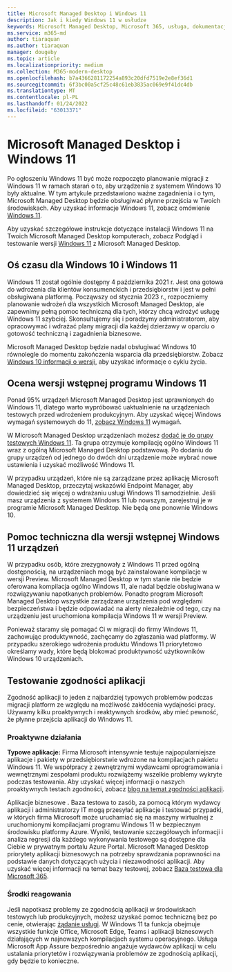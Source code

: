 ```yaml
---
title: Microsoft Managed Desktop i Windows 11
description: Jak i kiedy Windows 11 w usłudze
keywords: Microsoft Managed Desktop, Microsoft 365, usługa, dokumentacja
ms.service: m365-md
author: tiaraquan
ms.author: tiaraquan
manager: dougeby
ms.topic: article
ms.localizationpriority: medium
ms.collection: M365-modern-desktop
ms.openlocfilehash: b7a4366281172254a893c20dfd7519e2e8ef36d1
ms.sourcegitcommit: 6f3bc00a5cf25c48c61eb3835ac069e9f41dc4db
ms.translationtype: MT
ms.contentlocale: pl-PL
ms.lasthandoff: 01/24/2022
ms.locfileid: "63013371"
---
```

# <a name="microsoft-managed-desktop-and-windows-11"></a>Microsoft Managed Desktop i Windows 11

Po ogłoszeniu Windows 11 być może rozpoczęto planowanie migracji z Windows 11 w ramach starań o to, aby urządzenia z systemem Windows 10 były aktualne. W tym artykule przedstawiono ważne zagadnienia i o tym, Microsoft Managed Desktop będzie obsługiwać płynne przejścia w Twoich środowiskach. Aby uzyskać informacje Windows 11, zobacz omówienie [Windows 11](/windows/whats-new/windows-11).

Aby uzyskać szczegółowe instrukcje dotyczące instalacji Windows 11 na Twoich Microsoft Managed Desktop komputerach, zobacz Podgląd i testowanie wersji [Windows 11](../working-with-managed-desktop/test-win11-mmd.md) z Microsoft Managed Desktop.

## <a name="timeline-for-windows-10-and-windows-11"></a>Oś czasu dla Windows 10 i Windows 11

Windows 11 został ogólnie dostępny 4 października 2021 r. Jest ona gotowa do wdrożenia dla klientów konsumenckich i przedsiębiorstw i jest w pełni obsługiwana platformą. Począwszy od stycznia 2023 r., rozpoczniemy planowanie wdrożeń dla wszystkich Microsoft Managed Desktop, ale zapewnimy pełną pomoc techniczną dla tych, którzy chcą wdrożyć usługę Windows 11 szybciej. Skonsultujemy się i poradzymy administratorom, aby opracowywać i wdrażać plany migracji dla każdej dzierżawy w oparciu o gotowość techniczną i zagadnienia biznesowe.

Microsoft Managed Desktop będzie nadal obsługiwać Windows 10 równolegle do momentu zakończenia wsparcia dla przedsiębiorstw. Zobacz [Windows 10 informacji o wersji,](/windows/release-health/release-information) aby uzyskać informacje o cyklu życia.



## <a name="assessing-pre-release-versions-of-windows-11"></a>Ocena wersji wstępnej programu Windows 11

Ponad 95% urządzeń Microsoft Managed Desktop jest uprawnionych do Windows 11, dlatego warto wypróbować uaktualnienie na urządzeniach testowych przed wdrożeniem produkcyjnym. Aby uzyskać więcej Windows wymagań systemowych do 11, [zobacz Windows 11](/windows/whats-new/windows-11-requirements) wymagań. 

W Microsoft Managed Desktop urządzeniach możesz [dodać je do grupy testowych Windows 11](/microsoft-365/managed-desktop/working-with-managed-desktop/test-win11-mmd?view=o365-worldwide#add-devices-to-the-windows-11-test-group). Ta grupa otrzymuje kompilację ogólno Windows 11 wraz z ogólną Microsoft Managed Desktop podstawową. Po dodaniu do grupy urządzeń od jednego do dwóch dni urządzenie może wybrać nowe ustawienia i uzyskać możliwość Windows 11.

W przypadku urządzeń, które nie są zarządzane przez aplikację Microsoft Managed Desktop, przeczytaj wskazówki Endpoint Manager, aby [](https://techcommunity.microsoft.com/t5/microsoft-endpoint-manager-blog/endpoint-manager-simplifies-upgrades-to-windows-11/ba-p/2771886) dowiedzieć się więcej o wdrażaniu usługi Windows 11 samodzielnie. Jeśli masz urządzenia z systemem Windows 11 lub nowszym, zarejestruj je w programie Microsoft Managed Desktop. Nie będą one ponownie Windows 10.

## <a name="support-for-pre-release-windows-11-devices"></a>Pomoc techniczna dla wersji wstępnej Windows 11 urządzeń

W przypadku osób, które zrezygnowały z Windows 11 przed ogólną dostępnością, na urządzeniach mogą być zainstalowane kompilacje w wersji Preview. Microsoft Managed Desktop w tym stanie nie będzie oferowana kompilacja ogólno Windows 11, ale nadal będzie obsługiwana w rozwiązywaniu napotkanych problemów. Ponadto program Microsoft Managed Desktop wszystkie zarządzane urządzenia pod względami bezpieczeństwa i będzie odpowiadać na alerty niezależnie od tego, czy na urządzeniu jest uruchomiona kompilacja Windows 11 w wersji Preview. 

Ponieważ staramy się pomagać Ci w migracji do firmy Windows 11, zachowując produktywność, zachęcamy do zgłaszania wad platformy. W przypadku szerokiego wdrożenia produktu Windows 11 priorytetowo określamy wady, które będą blokować produktywność użytkowników Windows 10 urządzeniach.

## <a name="testing-application-compatibility"></a>Testowanie zgodności aplikacji

Zgodność aplikacji to jeden z najbardziej typowych problemów podczas migracji platform ze względu na możliwość zakłócenia wydajności pracy. Używamy kilku proaktywnych i reaktywnych środków, aby mieć pewność, że płynne przejścia aplikacji do Windows 11.

### <a name="proactive-measures"></a>Proaktywne działania

**Typowe aplikacje:** Firma Microsoft intensywnie testuje najpopularniejsze aplikacje i pakiety w przedsiębiorstwie wdrożone na kompilacjach pakietu Windows 11. We współpracy z zewnętrznymi wydawcami oprogramowania i wewnętrznymi zespołami produktu rozwiążemy wszelkie problemy wykryte podczas testowania. Aby uzyskać więcej informacji o naszych proaktywnych testach zgodności, zobacz [blog na temat zgodności aplikacji](https://blogs.windows.com/windowsexperience/2019/01/15/application-compatibility-in-the-windows-ecosystem/).

Aplikacje biznesowe **.** [](https://www.microsoft.com/en-us/testbase) Baza testowa to zasób, za pomocą którym wydawcy aplikacji i administratorzy IT mogą przesyłać aplikacje i testować przypadki, w których firma Microsoft może uruchamiać się na maszyny wirtualnej z uruchomionymi kompilacjami programu Windows 11 w bezpiecznym środowisku platformy Azure. Wyniki, testowanie szczegółowych informacji i analiza regresji dla każdego wykonywania testowego są dostępne dla Ciebie w prywatnym portalu Azure Portal. Microsoft Managed Desktop priorytety aplikacji biznesowych na potrzeby sprawdzania poprawności na podstawie danych dotyczących użycia i niezawodności aplikacji. Aby uzyskać więcej informacji na temat bazy testowej, zobacz [Baza testowa dla Microsoft 365](https://techcommunity.microsoft.com/t5/windows-it-pro-blog/test-base-for-microsoft-365-microsoft-ignite-2021-updates/ba-p/2185566).

### <a name="reactive-measures"></a>Środki reagowania
Jeśli napotkasz problemy ze zgodnością aplikacji w środowiskach testowych lub produkcyjnych, możesz uzyskać pomoc techniczną bez po cenie, otwierając [żądanie usługi](/microsoft-365/managed-desktop/working-with-managed-desktop/test-win11-mmd?view=o365-worldwide#report-issues). W Windows 11 ta funkcja obejmuje wszystkie funkcje Office, Microsoft Edge, Teams i aplikacji biznesowych działających w najnowszych kompilacjach systemu operacyjnego. Usługa Microsoft App Assure bezpośrednio angażuje wydawców aplikacji w celu ustalania priorytetów i rozwiązywania problemów ze zgodnością aplikacji, gdy będzie to konieczne.

